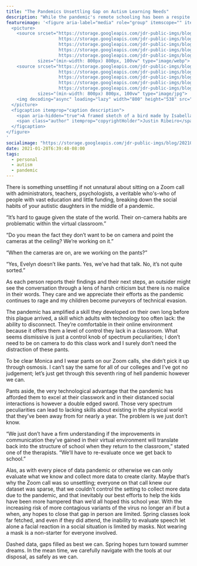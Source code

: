 ```yaml
---
title: "The Pandemics Unsettling Gap on Autism Learning Needs"
description: "While the pandemic's remote schooling has been a respite for my autistic twins, the lasting effects of their social progress and development are a data point unknown."
featureimage: '<figure aria-label="media" role="group" itemscope="" itemprop="associatedMedia" itemtype="http://schema.org/ImageObject">
  <picture>
    <source srcset="https://storage.googleapis.com/jdr-public-imgs/blog/20210128-isabella-ribeiro-sketch-of-bird-640.webp 640w,
                    https://storage.googleapis.com/jdr-public-imgs/blog/20210128-isabella-ribeiro-sketch-of-bird-800.webp 800w,
                    https://storage.googleapis.com/jdr-public-imgs/blog/20210128-isabella-ribeiro-sketch-of-bird-1024.webp 1024w,
                    https://storage.googleapis.com/jdr-public-imgs/blog/20210128-isabella-ribeiro-sketch-of-bird-1280.webp 1280w,
                    https://storage.googleapis.com/jdr-public-imgs/blog/20210128-isabella-ribeiro-sketch-of-bird-1600.webp 1600w"
            sizes="(min-width: 800px) 800px, 100vw" type="image/webp">
    <source srcset="https://storage.googleapis.com/jdr-public-imgs/blog/20210128-isabella-ribeiro-sketch-of-bird-640.jpg 640w,
                    https://storage.googleapis.com/jdr-public-imgs/blog/20210128-isabella-ribeiro-sketch-of-bird-800.jpg 800w,
                    https://storage.googleapis.com/jdr-public-imgs/blog/20210128-isabella-ribeiro-sketch-of-bird-1024.jpg 1024w,
                    https://storage.googleapis.com/jdr-public-imgs/blog/20210128-isabella-ribeiro-sketch-of-bird-1280.jpg 1280w,
                    https://storage.googleapis.com/jdr-public-imgs/blog/20210128-isabella-ribeiro-sketch-of-bird-1600.jpg 1600w"
            sizes="(min-width: 800px) 800px, 100vw" type="image/jpg">
    <img decoding="async" loading="lazy" width="800" height="538" src="https://storage.googleapis.com/jdr-public-imgs/blog/20210128-isabella-ribeiro-sketch-of-bird-800.jpg" alt="A framed sketch of a bird made by Isabella during the pandemic sits on the matte cutter.">
  </picture>
  <figcaption itemprop="caption description">
    <span aria-hidden="true">A framed sketch of a bird made by Isabella during the pandemic sits on the matte cutter.</span>
    <span class="author" itemprop="copyrightHolder">Justin Ribeiro</span>
  </figcaption>
</figure>
'
socialimage: "https://storage.googleapis.com/jdr-public-imgs/blog/20210128-isabella-ribeiro-sketch-of-bird-800.jpg"
date: 2021-01-28T6:39:48-08:00
tags:
  - personal
  - autism
  - pandemic
---
```


There is something unsettling if not unnatural about sitting on a Zoom call with administrators, teachers, psychologists, a veritable who's-who of people with vast education and little funding, breaking down the social habits of your autistic daughters in the middle of a pandemic.

“It’s hard to gauge given the state of the world. Their on-camera habits are problematic within the virtual classroom.”

“Do you mean the fact they don’t want to be on camera and point the cameras at the ceiling? We’re working on it.”

“When the cameras are on, are we working on the pants?”

“Yes, Evelyn doesn’t like pants. Yes, we’ve had that talk. No, it’s not quite sorted.”

As each person reports their findings and their next steps, an outsider might see the conversation through a lens of harsh criticism but there is no malice in their words. They care and we appreciate their efforts as the pandemic continues to rage and my children become purveyors of technical evasion.

The pandemic has amplified a skill they developed on their own long before this plague arrived, a skill which adults with technology too often lack: the ability to disconnect. They’re comfortable in their online environment because it offers them a level of control they lack in a classroom. What seems dismissive is just a control knob of spectrum peculiarities; I don’t need to be on camera to do this class work and I surely don’t need the distraction of these pants.

To be clear Monica and I wear pants on our Zoom calls, she didn’t pick it up through osmosis. I can’t say the same for all of our colleges and I’ve got no judgement; let’s just get through this seventh ring of hell pandemic however we can.

Pants aside, the very technological advantage that the pandemic has afforded them to excel at their classwork and in their distanced social interactions is however a double edged sword. Those very spectrum peculiarities can lead to lacking skills about existing in the physical world that they’ve been away from for nearly a year. The problem is we just don’t know.

“We just don’t have a firm understanding if the improvements in communication they’ve gained in their virtual environment will translate back into the structure of school when they return to the classroom,” stated one of the therapists. “We’ll have to re-evaluate once we get back to school.”

Alas, as with every piece of data pandemic or otherwise we can only evaluate what we know and collect more data to create clarity. Maybe that’s why the Zoom call was so unsettling; everyone on that call knew our dataset was sparse, that we couldn’t control the setting to collect more data due to the pandemic, and that inevitably our best efforts to help the kids have been more hampered than we’d all hoped this school year. With the increasing risk of more contagious variants of the virus no longer an if but a when, any hopes to close that gap in person are limited. Spring classes look far fetched, and even if they did attend, the inability to evaluate speech let alone a facial reaction in a social situation is limited by masks. Not wearing a mask is a non-starter for everyone involved.

Dashed data, gaps filled as best we can. Spring hopes turn toward summer dreams. In the mean time, we carefully navigate with the tools at our disposal, as safely as we can.
